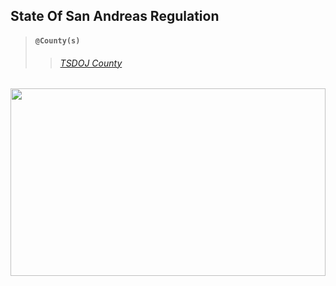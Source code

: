 ## State Of San Andreas Regulation

> #### `@County(s)`
>> ###### [TSDOJ County](https://github.com/NotKaarlo/FivePD-Reports/tree/main/TSDOJ)

##

<img width="100%" height="300" src="https://cdn.discordapp.com/attachments/987509275968544768/1001254852380336270/99-997199_san-andreas-highway-patrol-ocrp-hd-png-download.png" />
